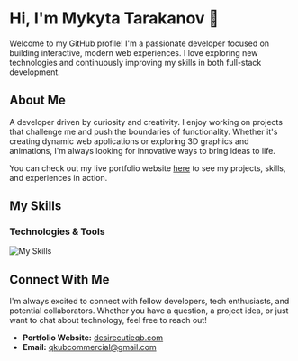 # Hi, I'm Mykyta Tarakanov 👋

Welcome to my GitHub profile! I'm a passionate developer focused on building interactive, modern web experiences. I love exploring new technologies and continuously improving my skills in both full-stack development.

## About Me

A developer driven by curiosity and creativity. I enjoy working on projects that challenge me and push the boundaries of functionality. Whether it's creating dynamic web applications or exploring 3D graphics and animations, I'm always looking for innovative ways to bring ideas to life.

You can check out my live portfolio website [here](https://desirecutieqb.com) to see my projects, skills, and experiences in action.

## My Skills

### Technologies & Tools
![My Skills](https://go-skill-icons.vercel.app/api/icons?i=typescript,angular,nextjs,fastapi,redux,stripe,tailwind,rxjs,threejs,shadcn,vite,prisma,dynamodb,nodejs,express,python,react,docker,aws,mongodb,sqlite,postgresql)

## Connect With Me

I'm always excited to connect with fellow developers, tech enthusiasts, and potential collaborators. Whether you have a question, a project idea, or just want to chat about technology, feel free to reach out!

- **Portfolio Website:** [desirecutieqb.com](https://desirecutieqb.com)
- **Email:** [qkubcommercial@gmail.com](mailto:qkubcommercial@gmail.com)

<!---
0QKub0/0QKub0 is a ✨ special ✨ repository because its `README.md` (this file) appears on your GitHub profile.
You can click the Preview link to take a look at your changes.
--->
